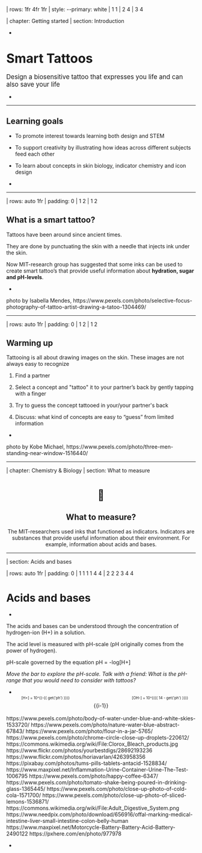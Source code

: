 | rows: 1fr 4fr 1fr
| style: --primary: white
| 1 1
| 2 4
| 3 4

| chapter: Getting started
| section: Introduction

<Background />

-

# <big>Smart Tattoos</big>

<big>Design a biosensitive tattoo that expresses you life and can also save your life</big>

-

<f-next-button title="Start" />

---

## Learning goals

- To promote interest towards learning both design and STEM

- To support creativity by illustrating how ideas across different subjects feed each other

- To learn about concepts in skin biology, indicator chemistry and icon design

-

---

| rows: auto 1fr
| padding: 0
| 1 2
| 1 2

<div style="padding:var(--content-padding);">

## What is a smart tattoo?

Tattoos have been around since ancient times.

They are done by punctuating the skin with a needle that injects ink under the skin.

Now MIT-research group has suggested that some inks can be used to create smart tattoo’s that provide useful information about **hydration, sugar and pH-levels**.

</div>

-

<f-image src="images/art-artist-drawing-1304469.jpg" />

<f-notes title="credits">
photo by Isabella Mendes,
https://www.pexels.com/photo/selective-focus-photography-of-tattoo-artist-drawing-a-tatoo-1304469/
</f-notes>

---

| rows: auto 1fr
| padding: 0
| 1 2
| 1 2

<section style="padding:var(--content-padding);">

## Warming up

Tattooing is all about drawing images on the skin. These images are not always easy to recognize

1. Find a partner

2. Select a concept and "tattoo" it to your partner’s back by gently tapping with a finger

3. Try to guess the concept tattooed in your/your partner's back

4. Discuss: what kind of concepts are easy to “guess” from limited information

</section>

-

<f-image style="background-position: 40%" src="images/bags-best-friends-daylight-1516440.jpg" />

<f-notes title="credits">
photo by Kobe Michael,
https://www.pexels.com/photo/three-men-standing-near-window-1516440/
</f-notes>

---

| chapter: Chemistry & Biology
| section: What to measure

<center style="flex-direction: column">

# 🧪

## What to measure?

The MIT-researchers used inks that functioned as indicators.
Indicators are substances that provide useful information about their environment.
For example, information about acids and bases.

</center>

---

| section: Acids and bases

| rows: auto 1fr
| padding: 0
| 1 1 1 1 4 4
| 2 2 2 3 4 4

<div style="padding: var(--content-padding) var(--content-padding) 0 var(--content-padding);">

# Acids and bases

</div>

-

<div style="padding: 0 var(--content-padding);">

The acids and bases can be understood through the concentration of hydrogen-ion <f-math inline blue>(H+)</f-math> in a solution.

The acid level is measured with pH-scale (pH originally comes from the power of hydrogen).

pH-scale governed by the equation <f-math inline>pH = -log[H+]</f-math>

<f-slider set="ph" :value=7 :to=14 integer title="ph: " style="padding: calc(var(--content-padding)/2) 0" />

_Move the bar to explore the pH-scale. Talk with a friend: What is the pH-range that you would need to consider with tattoos?_

</div>

-

<div style="display: flex; align-items: center; flex-direction: column; position: relative">
  <f-artboard :width="280" :height="350" :step="20" style="margin-top: 5px" >
  	<f-line :x1="40" :y1="310 - i*20" :x2="240" :y2="310 - i*20" v-for="i in 15" />
    <f-rect style="transition: all .2s ease-in-out" :x="-100" :y="-290" :stroke="none" :fill="color('red')" :width="40" :height="280 - get('ph')*20" :rotation="180"/>
    <f-rect style="transition: all .2s ease-in-out" :x="-220" :y="-290" :stroke="none" :fill="color('blue')" :width="40" :height="get('ph')*20" :rotation="180"/>
    <f-text :x="20" :y="313 - i*20" v-for="i in 15">{{i-1}}</f-text>
  </f-artboard><br>
  <small style="position: absolute; bottom: 40px; left: 40px">
    <small>
      <f-math inline :update="get('ph')">
      [H+] = 10^{(-{{ get('ph') }})}
      </f-math>
    </small>  
  </small>
  <small style="position: absolute; bottom: 40px; right: 20px">
    <small>
      <f-math inline :update="get('ph')">
      [OH-] = 10^{({{ 14 - get('ph') }})}
      </f-math>
    </small>
  </small>
</div>

<f-notes title="credits">
https://www.pexels.com/photo/body-of-water-under-blue-and-white-skies-1533720/
https://www.pexels.com/photo/nature-water-blue-abstract-67843/
https://www.pexels.com/photo/flour-in-a-jar-5765/
https://www.pexels.com/photo/chrome-circle-close-up-droplets-220612/
https://commons.wikimedia.org/wiki/File:Clorox_Bleach_products.jpg
https://www.flickr.com/photos/yourbestdigs/28692193236
https://www.flickr.com/photos/horiavarlan/4263958356
https://pixabay.com/photos/tums-pills-tablets-antacid-1528834/
https://www.maxpixel.net/Inflammation-Urine-Container-Urine-The-Test-1006795
https://www.pexels.com/photo/happy-coffee-6347/
https://www.pexels.com/photo/tomato-shake-being-poured-in-drinking-glass-1365445/
https://www.pexels.com/photo/close-up-photo-of-cold-cola-1571700/
https://www.pexels.com/photo/close-up-photo-of-sliced-lemons-1536871/
https://commons.wikimedia.org/wiki/File:Adult_Digestive_System.png
https://www.needpix.com/photo/download/656916/offal-marking-medical-intestine-liver-small-intestine-colon-belly-human
https://www.maxpixel.net/Motorcycle-Battery-Battery-Acid-Battery-2490122
https://pxhere.com/en/photo/977978
</f-notes>

-

<div style="position: relative; height: 100%">
<big style="
color: var(--white); 
z-index: 1; 
padding: var(--content-padding); 
position: absolute; 
bottom: 0; 
left: 0; 
right: 0;
background: linear-gradient(to bottom, rgba(0,0,0,0) 0%,rgba(0,0,0,0.65) 100%);
">{{ ['Battery acid','Stomach acid','Lemon juice','Soda','Tomato juice','Black coffee','Urine (average)','Pure water','Seawater','Baking Soda','Antacid tablets','Soap','Ammonia','Bleach','Drain cleaner'][get('ph')] }}</big>
<f-image style="z-index: -1; position: absolute; left: 0; top: 0; bottom: 0; right: 0; background-position: center center; background-size: cover" :src="'images/ph/' + get('ph') + '.jpg'" />
</div>

---

| section: Indicators

| rows: auto 1fr
| padding: 0
| 1 1 1 3 3 3
| 2 2 2 3 3 3

<div style="padding: var(--content-padding) var(--content-padding) 0 var(--content-padding);">

# Indicators

</div>

-

<div style="padding: 0 var(--content-padding);">

move the pH-bar. Why does the color change?

<f-slider set="ph" :value=7 :to=14 integer title="ph: "  style="padding: calc(var(--content-padding)/2) 0" />

_When designing your indicator, you may need to consider the visibility of the color change. How accurate is the information offered by the color change?_

<div style="display: flex">

> <small><small>Phenol red: The structural parts indicated by the red color undergo changes as the pH is increased changing the colour of the molecule.</small></small>

<img style="width: auto" src="images/phenol.png" />

</div>

</div>

-

<div :style="{backgroundColor: hsl(56-get('ph')*4,80,70,1)}" style="position: relative; height: 100%">
<f-image style="position: absolute; left: 0; top: 0; bottom: 0; right: 0; background-size: cover" src="images/glass.png" />
</div>

---

| chapter: Semiotics & design
| section: Designing things

<center style="flex-direction: column">

# 👩‍🎨

## Designing <strike>a symbol</strike> <strike>an icon</strike> <strike>a pictogram</strike> a tattoo

Now we have to think about how our tattoo looks, feels, and most importantly - functions!

</center>

---

| padding: 0
| style: overflow: hidden

<div style="padding: var(--content-padding);">

## Life or death?

How can you make sure that others understand what your tattoo is about?

Try to visualise some abstract phenomena, like life (or death), by sketching something on a piece of paper.

After you've finished, show your creation to others, or draw it on a whiteboard.

What did you draw, and why? Does it differ from your friend's drawings?
Why do we use these particular things to mean something, can everyone understand them the same way everywhere else, in all situations?

</div>

-

<div style=" position: relative;
    overflow: hidden;
    width: 100%;
    height: 100%;">
<f-scene responsive >
  <f-group position="1 1">
    <f-rotation :duration="30000">
      <f-spin-pattern count="6" :scale="1" :r="0.9">
        <f-text :scale="4">💀</f-text>
      </f-spin-pattern>
    </f-rotation>
    <f-rotation :duration="60000">
      <f-spin-pattern count="12" :scale="1" :r="2" rotation="30">
        <f-text :scale="4">😇</f-text>
      </f-spin-pattern>
    </f-rotation>
  </f-group>
</f-scene>
</div>

---

| padding: 0
| section: Glossary of signs

<div style="
  padding: var(--content-padding); 
  background-color: var(--white);
  border-radius: 0 0 1rem 0;
  box-shadow: 0 0 10rem 10rem var(--white);
">

## What are we talking about?

The study of how we describe meaning to something is called **semiotics**. The main subject of semiotics is the **sign**, i. e. something that has meaning to someone else, in some context. **symbol** is a type of sign, and a **pictogram** is a type of visual symbol, that could also be called an **icon**.

</div>

-

<EmojiBg />

---

| section: Context is key
| padding: 0

<div style="
  padding: var(--content-padding); 
  background-color: var(--white);
  border-radius: 0 0 1rem 0;
  box-shadow: 0 0 10rem 10rem var(--white);
">

## Context is key

Symbols are always understood in some **context**. The symbol ☠️ could refer to a dangerous area, a poisonous liquid, or a jolly pirate ship at a kid's birthday party.

Symbols can also mean different things to different people. Symbols are **conventional**, which mean that they are agreed upon to mean something, and not everyone may know all of these agreements. A kid may link the ☠️ symbol to pirates of the Carribean, a doctor in a hospital to something else entirely.

</div>

-

<EmojiBg />

---

| section: Form & Style
| padding: 0

<div style="
  padding: var(--content-padding); 
  background-color: var(--white);
  border-radius: 0 0 1rem 0;
  box-shadow: 0 0 10rem 10rem var(--white);
">

## Form or function?

The way a symbol is presented is also part of the context. Simple lines and bold swatches of color are usually more readable at a glance. Detailed drawings are more decorative, but don't convey information that easily. For that reason, different styles are used for different purposes - if the purpose is to convey important information quickly, then the symbol should be as simple (readable) as possible.

If the functionality of the symbol is not that important, or the main function of the symbol is to be decorative, then there is more room to experiment with the form - or how the symbol looks like.

</div>

-

<EmojiBg />

---

## Style or substance?

Think and discuss - what are the things you need to pay attention to when designing a good icon? What are the dos and the don't-s?

To your right there are three sets of symbols, or icons, of different level of detail and style of drawing.
Try to think, in what context, and for what these could be used, and try to sketch the missing icon in the corresponding style.

When you have finished, click the button to reveal the original icon design and compare it to your result.

What is better in your design, what could still be improved?

-

<f-value :value="['../../tattoo_icons/images/beverages_icons_missing.png', '../../tattoo_icons/images/beverages_icons.png']" set="bevs" />
<img :src="get('bevs', [])[get('bevs_index')]" />
<f-toggle title="Show the cup of tea" set="bevs_index" />

<f-value :value="['../../tattoo_icons/images/candy_icons_missing.png', '../../tattoo_icons/images/candy_icons.png']" set="candy" />
<img :src="get('candy', [])[get('candy_index')]" />
<f-toggle title="Show the bag of popcorn" set="candy_index" />

<f-value :value="['../../tattoo_icons/images/fastfood_icons_missing.png', '../../tattoo_icons/images/fastfood_icons.png']" set="food" />
<img :src="get('food', [])[get('food_index')]" />
<f-toggle title="Show the double cheeseburger" set="food_index" />

---

| chapter: Testing the tattoo
| section: Back to tattooing

# Back to tattooing

Tattoos have always had strong symbolic meaning - **cultural**, to convey some message about the bearer to other members of society - and / or **personal**, to mean something to the bearer herself.

What meaning or function whould your **smart tattoo** have? Would it be personal, functional or cultural? Does it have to be understood by everyone, at a glance? Or could it be secret and personal, only understood by the bearer?

Tattoos become blurry over time and lose their sharpness. Think about how you should design icons for tattoos to reduce these effects?

-

---

| section: Deciding the conditions

## Deciding the conditions

In theory, chemicals can be engineered to react to any type of a condition in human body and produce a color.
Decide with your pair a condition that would be important to make visible or measurable with a tattoo.
Justify your choice with arguments.
Write down the condition to a piece of paper.

-

# 🧫

---

| section: Creating the appearance

## Creating the appearance

Sketch out the appearance of the smart tattoo, considering

1. the basics of icon design

2. the cultural context of the symbol

3. the specifics of the 'material'

4. the basic principles of pictography and icon design

-

# 🧫

---

## Time to test your tattoo

Now it is time to look how your tattoo would look like.
Test your design in smart tattoo simulator to explore further connections. Write these down as well.
<f-next-button title="Go to the simulator" />

---

<Simulator />

---

| section: Further activities

## Share your ideas

With the assistance of your paper share your ideas about your design and smart tattoos in general.

---

## Continue

The learning never stops. For example, you can next learn about:
chemistry of inks by conducting experiments
Tattoo permanence model by conducting biological experiments
<- LINK TO RICHARDS PRACTICAL MATERIAL

---
